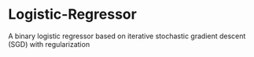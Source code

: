 # Logistic-Regressor
A binary logistic regressor based on iterative stochastic gradient descent (SGD) with regularization 
